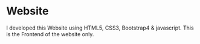 # Website
I developed this Website using HTML5, CSS3, Bootstrap4 &amp; javascript. This is the Frontend of the website only.
